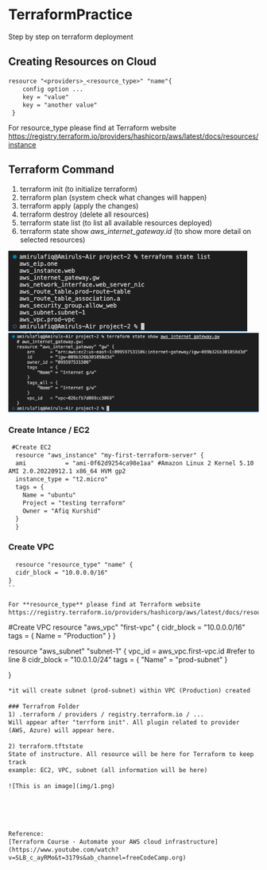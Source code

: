 # TerraformPractice
Step by step on terraform deployment

## Creating Resources on Cloud

```
resource "<providers>_<resource_type>" "name"{
    config option ...
    key = "value"
    key = "another value"
 }
```

For resource_type please find at Terraform website 
https://registry.terraform.io/providers/hashicorp/aws/latest/docs/resources/instance

## Terraform Command
1) terraform init (to initialize terraform)
2) terraform plan (system check what changes will happen)
3) terraform apply (apply the changes)
4) terraform destroy (delete all resources)
5) terraform state list (to list all available resources deployed)
6) terraform state show *aws_internet_gateway.id* (to show more detail on selected resources)

![This is an image](img/TerraformStateList.png)
![This is an image](img/TerraformStateShow.png)

### Create Intance / EC2
```
 #Create EC2
  resource "aws_instance" "my-first-terraform-server" {
  ami           = "ami-0f62d9254ca98e1aa" #Amazon Linux 2 Kernel 5.10 AMI 2.0.20220912.1 x86_64 HVM gp2
  instance_type = "t2.micro"
  tags = {
    Name = "ubuntu"
    Project = "testing terraform"
    Owner = "Afiq Kurshid"
  }
  }
  ```

  ### Create VPC

```
  resource "resource_type" "name" {
  cidr_block = "10.0.0.0/16"
}
``

For **resource_type** please find at Terraform website 
https://registry.terraform.io/providers/hashicorp/aws/latest/docs/resources/vpc_ipv4_cidr_block_association

```
#Create VPC 
resource "aws_vpc" "first-vpc" {
  cidr_block = "10.0.0.0/16"
  tags = {
    Name = "Production"
  }
}

resource "aws_subnet" "subnet-1" {
  vpc_id = aws_vpc.first-vpc.id #refer to line 8
  cidr_block = "10.0.1.0/24"
  tags = {
    "Name" = "prod-subnet"
  }
  
}
```
*it will create subnet (prod-subnet) within VPC (Production) created

### Terrafrom Folder
1) .terraform / providers / registry.terraform.io / ...
Will appear after "terrform init". All plugin related to provider (AWS, Azure) will appear here.

2) terraform.tftstate
State of instructure. All resource will be here for Terraform to keep track
example: EC2, VPC, subnet (all information will be here)

![This is an image](img/1.png)





Reference:
[Terraform Course - Automate your AWS cloud infrastructure](https://www.youtube.com/watch?v=SLB_c_ayRMo&t=3179s&ab_channel=freeCodeCamp.org)


